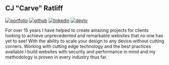 ## CJ "Carve" Ratliff

[![portfolio](https://img.shields.io/badge/Portfolio-00D9FF?style=for-the-badge&logo=BookStack&logoColor=white)](http://cjratliff.net)
[![github](https://img.shields.io/badge/GitHub-4c4c4c?style=for-the-badge&logo=GitHub&logoColor=white)](https://github.com/Carve)
[![linkedin](https://img.shields.io/badge/LinkedIn-2867B2?style=for-the-badge&logo=LinkedIn&logoColor=white)](https://www.linkedin.com/in/cjratliff/)
[![devto](https://img.shields.io/badge/DevTo-000000?style=for-the-badge&logo=dev-dot-to&logoColor=white)](https://dev.to/carve)

For over 15 years I have helped to create amazing projects for clients looking to achieve unprecedented and remarkable websites that no one has yet to see! With the ability to scale your design to any device without cutting corners. Working with cutting edge technology and the best practices available I build websites with security and performance in mind and my methodology is proven in every industry thus far.


<!--
**Carve/Carve** is a ✨ _special_ ✨ repository because its `README.md` (this file) appears on your GitHub profile.

Here are some ideas to get you started:

- 🔭 I’m currently working on ...
- 🌱 I’m currently learning ...
- 👯 I’m looking to collaborate on ...
- 🤔 I’m looking for help with ...
- 💬 Ask me about ...
- 📫 How to reach me: ...
- 😄 Pronouns: ...
- ⚡ Fun fact: ...
-->
